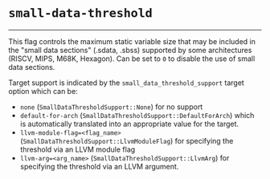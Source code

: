 # `small-data-threshold`

-----------------------

This flag controls the maximum static variable size that may be included in the
"small data sections" (.sdata, .sbss) supported by some architectures (RISCV,
MIPS, M68K, Hexagon).  Can be set to `0` to disable the use of small data
sections.

Target support is indicated by the `small_data_threshold_support` target
option which can be:

- `none` (`SmallDataThresholdSupport::None`) for no support
- `default-for-arch` (`SmallDataThresholdSupport::DefaultForArch`) which
  is automatically translated into an appropriate value for the target.
- `llvm-module-flag=<flag_name>`
  (`SmallDataThresholdSupport::LlvmModuleFlag`) for specifying the
  threshold via an LLVM module flag
- `llvm-arg=<arg_name>` (`SmallDataThresholdSupport::LlvmArg`) for
  specifying the threshold via an LLVM argument.
